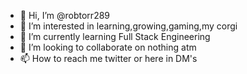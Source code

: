 - 👋 Hi, I’m @robtorr289
- 👀 I’m interested in learning,growing,gaming,my corgi
- 🌱 I’m currently learning Full Stack Engineering
- 💞️ I’m looking to collaborate on nothing atm
- 📫 How to reach me twitter or here in DM's

<!---
robtorr289/robtorr289 is a ✨ special ✨ repository because its `README.md` (this file) appears on your GitHub profile.
You can click the Preview link to take a look at your changes.
--->
